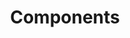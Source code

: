---
layout: default
title: Components
nav_order: 2
has_children: true
permalink: docs/components
---